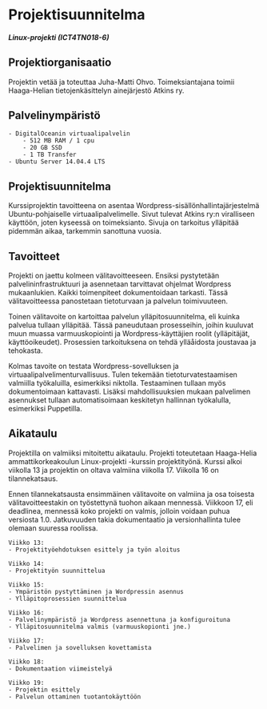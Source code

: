 # Projektisuunnitelma
##### Linux-projekti (ICT4TN018-6)

## Projektiorganisaatio

Projektin vetää ja toteuttaa Juha-Matti Ohvo. Toimeksiantajana toimii Haaga-Helian tietojenkäsittelyn ainejärjestö Atkins ry.

## Palvelinympäristö

	- DigitalOceanin virtuaalipalvelin
		- 512 MB RAM / 1 cpu
		- 20 GB SSD
		- 1 TB Transfer
	- Ubuntu Server 14.04.4 LTS

## Projektisuunnitelma

Kurssiprojektin tavoitteena on asentaa Wordpress-sisällönhallintajärjestelmä Ubuntu-pohjaiselle virtuaalipalvelimelle. Sivut tulevat Atkins ry:n viralliseen käyttöön, joten kyseessä on toimeksianto.
Sivuja on tarkoitus ylläpitää pidemmän aikaa, tarkemmin sanottuna vuosia.

## Tavoitteet

Projekti on jaettu kolmeen välitavoitteeseen. Ensiksi pystytetään palvelininfrastruktuuri ja asennetaan tarvittavat ohjelmat Wordpress mukaanlukien. Kaikki toimenpiteet dokumentoidaan tarkasti. Tässä välitavoitteessa panostetaan tietoturvaan ja palvelun toimivuuteen.

Toinen välitavoite on kartoittaa palvelun ylläpitosuunnitelma, eli kuinka palvelua tullaan ylläpitää. Tässä paneudutaan prosesseihin, joihin kuuluvat muun muassa varmuuskopiointi ja Wordpress-käyttäjien roolit (ylläpitäjät, käyttöoikeudet). Prosessien tarkoituksena on tehdä ylläåidosta joustavaa ja tehokasta.

Kolmas tavoite on testata Wordpress-sovelluksen ja virtuaalipalvelimenturvallisuus. Tulen tekemään tietoturvatestaamisen valmiilla työkaluilla, esimerkiksi niktolla. Testaaminen tullaan myös dokumentoimaan kattavasti. Lisäksi mahdollisuuksien mukaan palvelimen asennukset tullaan automatisoimaan keskitetyn hallinnan työkalulla, esimerkiksi Puppetilla.

## Aikataulu

Projektilla on valmiiksi mitoitettu aikataulu. Projekti toteutetaan Haaga-Helia ammattikorkeakoulun Linux-projekti -kurssin projektityönä. Kurssi alkoi viikolla 13 ja projektin on oltava valmiina viikolla 17. Viikolla 16 on tilannekatsaus.

Ennen tilannekatsausta ensimmäinen välitavoite on valmiina ja osa toisesta välitavoitteestakin on työstettynä tuohon aikaan mennessä. Viikkoon 17, eli deadlinea, mennessä koko projekti on valmis, jolloin voidaan puhua versiosta 1.0. Jatkuvuuden takia dokumentaatio ja versionhallinta tulee olemaan suuressa roolissa.

	Viikko 13:
	- Projektityöehdotuksen esittely ja työn aloitus
	
	Viikko 14:
	- Projektityön suunnittelua
	
	Viikko 15:
	- Ympäristön pystyttäminen ja Wordpressin asennus
	- Ylläpitoprosessien suunnittelua

	Viikko 16:
	- Palvelinympäristö ja Wordpress asennettuna ja konfiguroituna
	- Ylläpitosuunnitelma valmis (varmuuskopionti jne.)

	Viikko 17:
	- Palvelimen ja sovelluksen kovettamista

	Viikko 18:
	- Dokumentaation viimeistelyä

	Viikko 19:
	- Projektin esittely
	- Palvelun ottaminen tuotantokäyttöön
